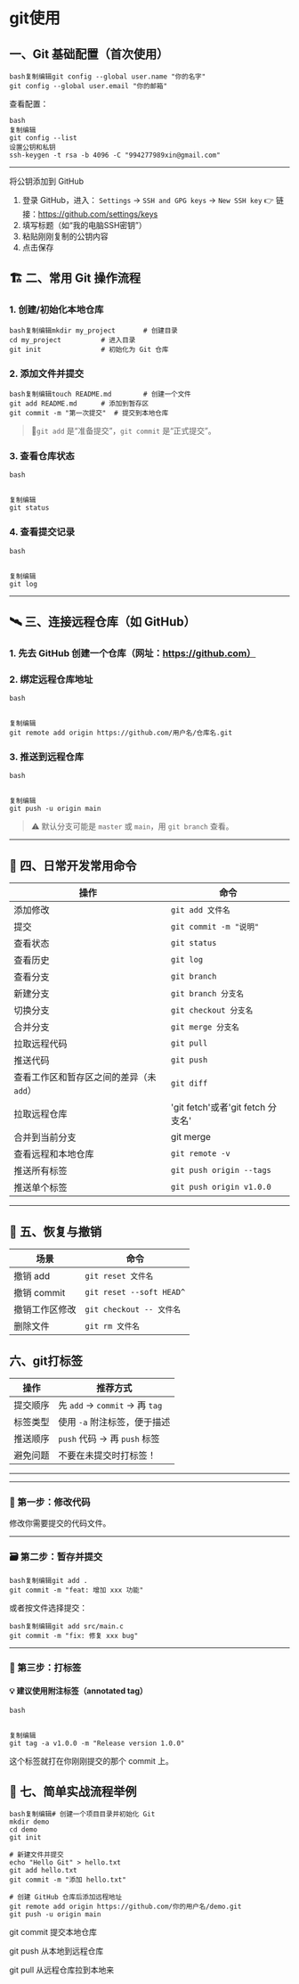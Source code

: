 # git使用

## 一、Git 基础配置（首次使用）

```
bash复制编辑git config --global user.name "你的名字"
git config --global user.email "你的邮箱"
```

查看配置：

```
bash
复制编辑
git config --list
设置公钥和私钥
ssh-keygen -t rsa -b 4096 -C "994277989xin@gmail.com"
```

------

将公钥添加到 GitHub

1. 登录 GitHub，进入：
    `Settings` → `SSH and GPG keys` → `New SSH key`
    👉 链接：https://github.com/settings/keys
2. 填写标题（如“我的电脑SSH密钥”）
3. 粘贴刚刚复制的公钥内容
4. 点击保存





## 🏗️ 二、常用 Git 操作流程

### 1. 创建/初始化本地仓库

```
bash复制编辑mkdir my_project       # 创建目录
cd my_project          # 进入目录
git init               # 初始化为 Git 仓库
```

### 2. 添加文件并提交

```
bash复制编辑touch README.md        # 创建一个文件
git add README.md      # 添加到暂存区
git commit -m "第一次提交"  # 提交到本地仓库
```

> 🔹`git add` 是“准备提交”，`git commit` 是“正式提交”。

### 3. 查看仓库状态

```
bash


复制编辑
git status
```

### 4. 查看提交记录

```
bash


复制编辑
git log
```

------

## 🛰️ 三、连接远程仓库（如 GitHub）

### 1. 先去 GitHub 创建一个仓库（网址：https://github.com）

### 2. 绑定远程仓库地址

```
bash


复制编辑
git remote add origin https://github.com/用户名/仓库名.git
```

### 3. 推送到远程仓库

```
bash


复制编辑
git push -u origin main
```

> ⚠️ 默认分支可能是 `master` 或 `main`，用 `git branch` 查看。

------

## 🔁 四、日常开发常用命令

| 操作                                     | 命令                              |
| ---------------------------------------- | --------------------------------- |
| 添加修改                                 | `git add 文件名`                  |
| 提交                                     | `git commit -m "说明"`            |
| 查看状态                                 | `git status`                      |
| 查看历史                                 | `git log`                         |
| 查看分支                                 | `git branch`                      |
| 新建分支                                 | `git branch 分支名`               |
| 切换分支                                 | `git checkout 分支名`             |
| 合并分支                                 | `git merge 分支名`                |
| 拉取远程代码                             | `git pull`                        |
| 推送代码                                 | `git push`                        |
| 查看工作区和暂存区之间的差异（未 `add`） | `git diff`                        |
| 拉取远程仓库                             | 'git fetch'或者'git fetch 分支名' |
| 合并到当前分支                           | git merge                         |
| 查看远程和本地仓库                        | `git remote -v`                        |
| 推送所有标签                              | `git push origin --tags`               |
| 推送单个标签                              | `git push origin v1.0.0`               |

------

## 🧹 五、恢复与撤销

| 场景           | 命令                     |
| -------------- | ------------------------ |
| 撤销 add       | `git reset 文件名`       |
| 撤销 commit    | `git reset --soft HEAD^` |
| 撤销工作区修改 | `git checkout -- 文件名` |
| 删除文件       | `git rm 文件名`          |

##       六、git打标签

| 操作     | 推荐方式                       |
| -------- | ------------------------------ |
| 提交顺序 | 先 `add` → `commit` → 再 `tag` |
| 标签类型 | 使用 `-a` 附注标签，便于描述   |
| 推送顺序 | `push` 代码 → 再 `push` 标签   |
| 避免问题 | 不要在未提交时打标签！         |

------

------

### 🧱 第一步：修改代码

修改你需要提交的代码文件。

------

### 🗃️ 第二步：暂存并提交

```
bash复制编辑git add .
git commit -m "feat: 增加 xxx 功能"
```

或者按文件选择提交：

```
bash复制编辑git add src/main.c
git commit -m "fix: 修复 xxx bug"
```

------

### 🔖 第三步：打标签

#### 💡 建议使用**附注标签（annotated tag）**

```
bash


复制编辑
git tag -a v1.0.0 -m "Release version 1.0.0"
```

这个标签就打在你刚刚提交的那个 commit 上。

## 🧪 七、简单实战流程举例

```
bash复制编辑# 创建一个项目目录并初始化 Git
mkdir demo
cd demo
git init

# 新建文件并提交
echo "Hello Git" > hello.txt
git add hello.txt 
git commit -m "添加 hello.txt"

# 创建 GitHub 仓库后添加远程地址
git remote add origin https://github.com/你的用户名/demo.git
git push -u origin main
```

git commit 提交本地仓库

git push 从本地到远程仓库

git pull 从远程仓库拉到本地来
